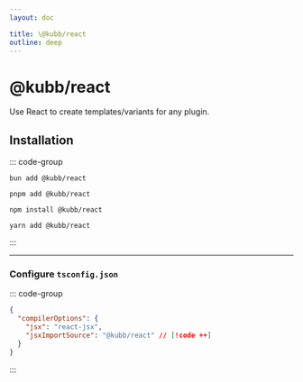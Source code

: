 ```yaml
---
layout: doc

title: \@kubb/react
outline: deep
---
```


# @kubb/react

Use React to create templates/variants for any plugin.

## Installation

::: code-group

```shell [bun]
bun add @kubb/react
```

```shell [pnpm]
pnpm add @kubb/react
```

```shell [npm]
npm install @kubb/react
```

```shell [yarn]
yarn add @kubb/react
```

:::

<hr/>

### Configure `tsconfig.json`

::: code-group

```json [tsconfig.json]
{
  "compilerOptions": {
    "jsx": "react-jsx",
    "jsxImportSource": "@kubb/react" // [!code ++]
  }
}
```

:::
